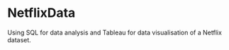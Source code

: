 # NetflixData

Using SQL for data analysis and Tableau for data visualisation of a Netflix dataset.
